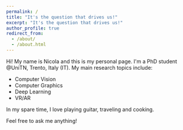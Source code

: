 ```yaml
---
permalink: /
title: "It's the question that drives us!"
excerpt: "It's the question that drives us!"
author_profile: true
redirect_from: 
  - /about/
  - /about.html
---
```

 
Hi! My name is Nicola and this is my personal page. 
I'm a PhD student @UniTN, Trento, Italy (IT). 
My main research topics include:
* Computer Vision
* Computer Graphics
* Deep Learning
* VR/AR

In my spare time, I love playing guitar, traveling and cooking. 

Feel free to ask me anything!